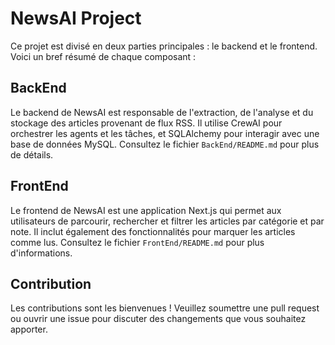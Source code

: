 # NewsAI Project

Ce projet est divisé en deux parties principales : le backend et le frontend. Voici un bref résumé de chaque composant :

## BackEnd

Le backend de NewsAI est responsable de l'extraction, de l'analyse et du stockage des articles provenant de flux RSS. Il utilise CrewAI pour orchestrer les agents et les tâches, et SQLAlchemy pour interagir avec une base de données MySQL. Consultez le fichier `BackEnd/README.md` pour plus de détails.

## FrontEnd

Le frontend de NewsAI est une application Next.js qui permet aux utilisateurs de parcourir, rechercher et filtrer les articles par catégorie et par note. Il inclut également des fonctionnalités pour marquer les articles comme lus. Consultez le fichier `FrontEnd/README.md` pour plus d'informations.

## Contribution

Les contributions sont les bienvenues ! Veuillez soumettre une pull request ou ouvrir une issue pour discuter des changements que vous souhaitez apporter.
